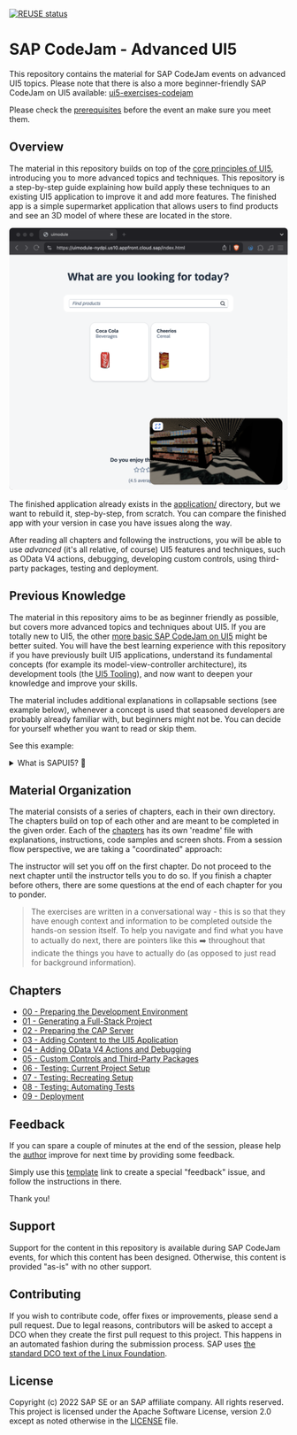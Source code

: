 [![REUSE status](https://api.reuse.software/badge/github.com/SAP-samples/ui5-advanced-exercises-codejam)](https://api.reuse.software/info/github.com/SAP-samples/ui5-advanced-exercises-codejam)

# SAP CodeJam - Advanced UI5

This repository contains the material for SAP CodeJam events on advanced UI5 topics. Please note that there is also a more beginner-friendly SAP CodeJam on UI5 available: [ui5-exercises-codejam](https://github.com/SAP-Samples/ui5-exercises-codejam)

Please check the [prerequisites](/chapters/00-prep-dev-environment/readme.md#1-prerequisites) before the event an make sure you meet them.

## Overview

The material in this repository builds on top of the [core principles of UI5](https://github.com/SAP-Samples/ui5-exercises-codejam), introducing you to more advanced topics and techniques. This repository is a step-by-step guide explaining how build apply these techniques to an existing UI5 application to improve it and add more features. The finished app is a simple supermarket application that allows users to find products and see an 3D model of where these are located in the store. 

![The finished app](/chapters/07-deployment/application.png)

The finished application already exists in the [application/](/application) directory, but we want to rebuild it, step-by-step, from scratch. You can compare the finished app with your version in case you have issues along the way.

After reading all chapters and following the instructions, you will be able to use *advanced* (it's all relative, of course) UI5 features and techniques, such as OData V4 actions, debugging, developing custom controls, using third-party packages, testing and deployment.

## Previous Knowledge

The material in this repository aims to be as beginner friendly as possible, but covers more advanced topics and techniques about UI5. If you are totally new to UI5, the other [more basic SAP CodeJam on UI5](https://github.com/SAP-Samples/ui5-exercises-codejam) might be better suited. You will have the best learning experience with this repository if you have previously built UI5 applications, understand its fundamental concepts (for example its model-view-controller architecture), its development tools (the [UI5 Tooling](https://www.npmjs.com/package/@ui5/cli)), and now want to deepen your knowledge and improve your skills.

The material includes additional explanations in collapsable sections (see example below), whenever a concept is used that seasoned developers are probably already familiar with, but beginners might not be. You can decide for yourself whether you want to read or skip them.

See this example:

<details>
<summary>What is SAPUI5? 💬</summary>

<br>

> SAPUI5 is an HTML5 framework for creating cross-platform, enterprise-grade web applications in an efficient way.
>
> See this [blog post](https://blogs.sap.com/2021/08/23/what-is-sapui5/) for more information.

</details>

## Material Organization

The material consists of a series of chapters, each in their own directory. The chapters build on top of each other and are meant to be completed in the given order. Each of the [chapters](#chapters) has its own 'readme' file with explanations, instructions, code samples and screen shots. From a session flow perspective, we are taking a "coordinated" approach:

The instructor will set you off on the first chapter. Do not proceed to the next chapter until the instructor tells you to do so. If you finish a chapter before others, there are some questions at the end of each chapter for you to ponder.

> The exercises are written in a conversational way - this is so that they have enough context and information to be completed outside the hands-on session itself. To help you navigate and find what you have to actually do next, there are pointers like this ➡️ throughout that indicate the things you have to actually do (as opposed to just read for background information).

## Chapters

- [00 - Preparing the Development Environment](/chapters/00-prep-dev-environment/)
- [01 - Generating a Full-Stack Project](/chapters/01-generating-full-stack-project/)
- [02 - Preparing the CAP Server](/chapters/02-preparing-cap-server/)
- [03 - Adding Content to the UI5 Application](/chapters/03-adding-content-to-ui5-app/)
- [04 - Adding OData V4 Actions and Debugging](/chapters/04-adding-odata-v4-actions-and-debugging/)
- [05 - Custom Controls and Third-Party Packages](/chapters/05-custom-controls-and-third-party-packages/)
- [06 - Testing: Current Project Setup](/chapters/06-testing-current-project-setup/)
- [07 - Testing: Recreating Setup](/chapters/07-testing-recreating-setup/)
- [08 - Testing: Automating Tests](/chapters/08-testing-automating-tests/)
- [09 - Deployment](/chapters/09-deployment/)

## Feedback

If you can spare a couple of minutes at the end of the session, please help the [author](https://github.com/nicoschoenteich) improve for next time by providing some feedback.

Simply use this [template](https://github.com/SAP-samples/ui5-advanced-exercises-codejam/issues/new?assignees=&labels=feedback&template=session-feedback-template.md&title=Session%20Feedback) link to create a special "feedback" issue, and follow the instructions in there.

Thank you!

## Support

Support for the content in this repository is available during SAP CodeJam events, for which this content has been designed. Otherwise, this content is provided "as-is" with no other support.

## Contributing
If you wish to contribute code, offer fixes or improvements, please send a pull request. Due to legal reasons, contributors will be asked to accept a DCO when they create the first pull request to this project. This happens in an automated fashion during the submission process. SAP uses [the standard DCO text of the Linux Foundation](https://developercertificate.org/).

## License
Copyright (c) 2022 SAP SE or an SAP affiliate company. All rights reserved. This project is licensed under the Apache Software License, version 2.0 except as noted otherwise in the [LICENSE](/LICENSE) file.
